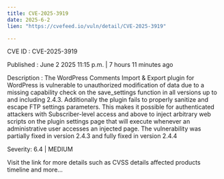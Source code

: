 ```yaml
---
title: CVE-2025-3919
date: 2025-6-2
lien: "https://cvefeed.io/vuln/detail/CVE-2025-3919"

---
```


CVE ID : CVE-2025-3919

Published :  June 2
2025
11:15 p.m. | 7 hours
11 minutes ago

Description : The WordPress Comments Import & Export plugin for WordPress is vulnerable to unauthorized modification of data due to a missing capability check on the save_settings function in all versions up to
and including
2.4.3. Additionally
the plugin fails to properly sanitize and escape FTP settings parameters. 
This makes it possible for authenticated attackers
with Subscriber-level access and above
to inject arbitrary web scripts on the plugin settings page that will execute whenever an administrative user accesses an injected page.
The vulnerability was partially fixed in version 2.4.3 and fully fixed in version 2.4.4

Severity: 6.4 | MEDIUM

Visit the link for more details
such as CVSS details
affected products
timeline
and more...
